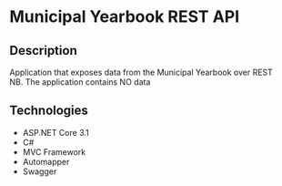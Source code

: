 # Municipal Yearbook REST API

## Description
Application that exposes data from the Municipal Yearbook over REST\
NB. The application contains NO data

## Technologies
- ASP.NET Core 3.1 
- C#
- MVC Framework
- Automapper 
- Swagger



 
 
